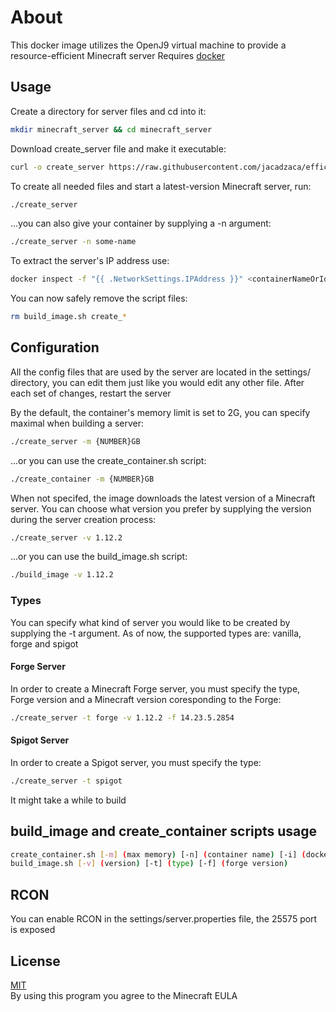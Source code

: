 


# About

This docker image utilizes the OpenJ9 virtual machine to provide a resource-efficient Minecraft server
Requires [docker](https://get.docker.com/)

##  Usage
Create a directory for server files and cd into it:
```bash
mkdir minecraft_server && cd minecraft_server
```
Download create_server file and make it executable:
```bash
curl -o create_server https://raw.githubusercontent.com/jacadzaca/efficient_minecraft/master/create_server.sh && chmod +x create_server
```
To create all needed files and start a latest-version Minecraft server, run:
```bash
./create_server
```
...you can also give your container by supplying a -n argument:
```bash
./create_server -n some-name
```
To extract the server's IP address use:
```bash
docker inspect -f "{{ .NetworkSettings.IPAddress }}" <containerNameOrId>
```
You can now safely remove the script files:
```bash
rm build_image.sh create_*
```
## Configuration

All the config files that are used by the server are located in the settings/ directory, you can edit them just like you would edit any other file. After each set of changes, restart the server

By the default, the container's memory limit is set to 2G, you can specify maximal when building a server:
```bash
./create_server -m {NUMBER}GB
```
...or you can use the create_container.sh script:
```bash
./create_container -m {NUMBER}GB
```

When not specifed, the image downloads the latest version of a Minecraft server. You can choose what version you prefer by supplying the version during the server creation process:
```bash
./create_server -v 1.12.2
```
...or you can use the build_image.sh script:
```bash
./build_image -v 1.12.2
```
### Types
You can specify what kind of server you would like to be created by supplying the -t argument.
As of now, the supported types are: vanilla, forge and spigot

#### Forge Server
In order to create a Minecraft Forge server, you must specify the type, Forge version and a Minecraft version coresponding to the Forge:
```bash
./create_server -t forge -v 1.12.2 -f 14.23.5.2854
```  
#### Spigot Server
In order to create a Spigot server, you must specify the type:
```bash
./create_server -t spigot
```  
It might take a while to build

## build_image and create_container scripts usage
```bash
create_container.sh [-m] (max memory) [-n] (container name) [-i] (docker image tag) [-t] (type)
build_image.sh [-v] (version) [-t] (type) [-f] (forge version)
```

## RCON

You can enable RCON in the settings/server.properties file, the 25575 port is exposed

## License
[MIT](https://choosealicense.com/licenses/mit/)  
By using this program you agree to the Minecraft EULA